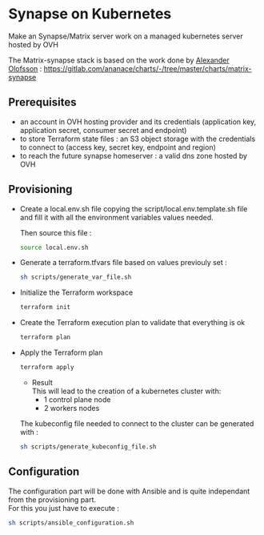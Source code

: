 # Synapse on Kubernetes
Make an Synapse/Matrix server work on a managed kubernetes server hosted by OVH

The Matrix-synapse stack is based on the work done by [Alexander Olofsson](https://gitlab.com/ananace) : 
https://gitlab.com/ananace/charts/-/tree/master/charts/matrix-synapse

## Prerequisites

- an account in OVH hosting provider and its credentials 
(application key, application secret, consumer secret and endpoint)
- to store Terraform state files : an S3 object storage with the credentials to connect to 
(access key, secret key, endpoint and region) 
- to reach the future synapse homeserver : a valid dns zone hosted by OVH

## Provisioning
- Create a local.env.sh file copying the script/local.env.template.sh file 
and fill it with all the environment variables values needed.   

    Then source this file : 
    ```bash
    source local.env.sh
    ```
- Generate a terraform.tfvars file based on values previouly set : 
    ```bash
    sh scripts/generate_var_file.sh
    ```
- Initialize the Terraform workspace
    ```bash
    terraform init
    ```
- Create the Terraform execution plan to validate that everything is ok
    ```bash
    terraform plan
    ```
- Apply the Terraform plan
    ```bash
    terraform apply
    ```
  - Result  
  This will lead to the creation of a kubernetes cluster with:
    - 1 control plane node
    - 2 workers nodes  
  
  The kubeconfig file needed to connect to the cluster can be generated with : 
  ```bash
  sh scripts/generate_kubeconfig_file.sh
  ```

## Configuration
The configuration part will be done with Ansible and is quite independant
from the provisioning part.  
For this you just have to execute : 
```bash
sh scripts/ansible_configuration.sh
```